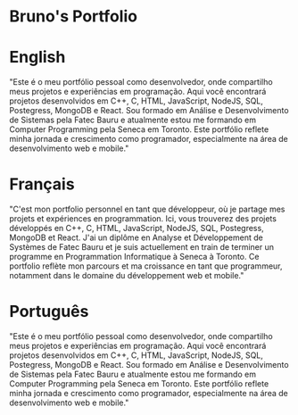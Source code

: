 # Bruno's Portfolio
# English
"Este é o meu portfólio pessoal como desenvolvedor, onde compartilho meus projetos e experiências em programação. Aqui você encontrará projetos desenvolvidos em C++, C, HTML, JavaScript, NodeJS, SQL, Postegress, MongoDB e React. Sou formado em Análise e Desenvolvimento de Sistemas pela Fatec Bauru e atualmente estou me formando em Computer Programming pela Seneca em Toronto. Este portfólio reflete minha jornada e crescimento como programador, especialmente na área de desenvolvimento web e mobile."

# Français
"C'est mon portfolio personnel en tant que développeur, où je partage mes projets et expériences en programmation. Ici, vous trouverez des projets développés en C++, C, HTML, JavaScript, NodeJS, SQL, Postegress, MongoDB et React. J'ai un diplôme en Analyse et Développement de Systèmes de Fatec Bauru et je suis actuellement en train de terminer un programme en Programmation Informatique à Seneca à Toronto. Ce portfolio reflète mon parcours et ma croissance en tant que programmeur, notamment dans le domaine du développement web et mobile."

# Português
"Este é o meu portfólio pessoal como desenvolvedor, onde compartilho meus projetos e experiências em programação. Aqui você encontrará projetos desenvolvidos em C++, C, HTML, JavaScript, NodeJS, SQL, Postegress, MongoDB e React. Sou formado em Análise e Desenvolvimento de Sistemas pela Fatec Bauru e atualmente estou me formando em Computer Programming pela Seneca em Toronto. Este portfólio reflete minha jornada e crescimento como programador, especialmente na área de desenvolvimento web e mobile."
